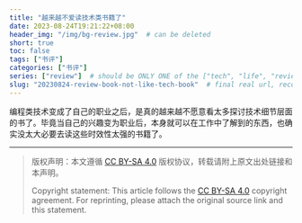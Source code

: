 ```yaml
---
title: "越来越不爱读技术类书籍了"
date: 2023-08-24T19:21:22+08:00
header_img: "/img/bg-review.jpg"  # can be deleted
short: true
toc: false
tags: ["书评"]
categories: ["书评"]
series: ["review"]  # should be ONLY ONE of the ["tech", "life", "review"]
slug: "20230824-review-book-not-like-tech-book"  # final real url, recommend: start by date, follow lower case words with hyphen splitter. E.g., `20230316-text-title`
---
```


编程类技术变成了自己的职业之后，是真的越来越不愿意看太多探讨技术细节层面的书了。毕竟当自己的兴趣变为职业后，本身就可以在工作中了解到的东西，也确实没太大必要去读这些时效性太强的书籍了。

---

> 版权声明：本文遵循 [CC BY-SA 4.0](https://creativecommons.org/licenses/by-sa/4.0/deed.zh) 版权协议，转载请附上原文出处链接和本声明。
>
> Copyright statement: This article follows the [CC BY-SA 4.0](https://creativecommons.org/licenses/by-sa/4.0/deed.en) copyright agreement. For reprinting, please attach the original source link and this statement.
